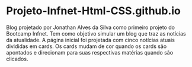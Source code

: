 # Projeto-Infnet-Html-CSS.github.io
Blog projetado por Jonathan Alves da Silva como primeiro projeto do Bootcamp Infnet. Tem como objetivo simular um blog que traz as notícias da atualidade.  A página inicial foi projetada com cinco notícias atuais divididas em cards. Os cards mudam de cor quando os cards são apontados e direcionam para suas respectivas matérias quando são clicados.
